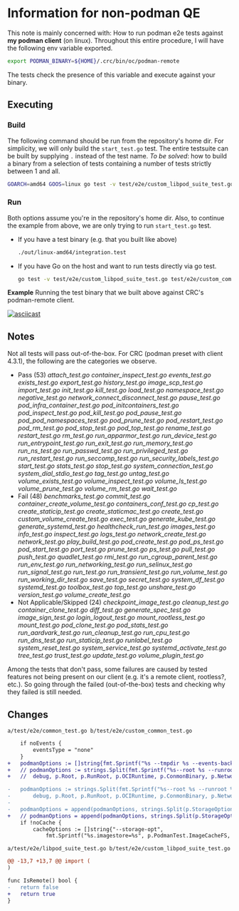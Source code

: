 # Information for non-podman QE

This note is mainly concerned with: How to run podman e2e tests against **my podman client** (on linux). Throughout this entire procedure, I will have the following env variable exported.

```bash
export PODMAN_BINARY=${HOME}/.crc/bin/oc/podman-remote
```
The tests check the presence of this variable and execute against your binary.

## Executing

### Build

The following command should be run from the repository's home dir. For simplicity, we will only build the `start_test.go` test. The entire testsuite can be built by supplying `.` instead of the test name. _To be solved_: how to build a binary from a selection of tests containing a number of tests strictly between 1 and all. 

```bash
GOARCH=amd64 GOOS=linux go test -v test/e2e/custom_libpod_suite_test.go test/e2e/custom_common_test.go test/e2e/config.go test/e2e/custom_config_amd64.go  test/e2e/start_test.go -tags "containers_image_openpgp exclude_graphdriver_btrfs exclude_graphdriver_devicemapper" -c -o ./out/linux-amd64/integration.test
```

### Run

Both options assume you're in the repository's home dir. Also, to continue the example from above, we are only trying to run `start_test.go` test. 

- If you have a test binary (e.g. that you built like above)
    ```bash
    ./out/linux-amd64/integration.test
    ```
- If you have Go on the host and want to run tests directly via go test. 
    ```bash
    go test -v test/e2e/custom_libpod_suite_test.go test/e2e/custom_common_test.go test/e2e/config.go test/e2e/custom_config_amd64.go test/e2e/start_test.go
    ```

**Example**
Running the test binary that we built above against CRC's podman-remote client. 

[![asciicast](https://asciinema.org/a/dqmQ9iuElnXkqBWk84FZhwErb.svg)](https://asciinema.org/a/dqmQ9iuElnXkqBWk84FZhwErb)


## Notes

Not all tests will pass out-of-the-box. For CRC (podman preset with client 4.3.1), the following are the categories we observe.

- Pass (53)
_attach_test.go container_inspect_test.go events_test.go exists_test.go export_test.go history_test.go image_scp_test.go import_test.go init_test.go kill_test.go load_test.go namespace_test.go negative_test.go network_connect_disconnect_test.go pause_test.go pod_infra_container_test.go pod_initcontainers_test.go pod_inspect_test.go pod_kill_test.go pod_pause_test.go pod_pod_namespaces_test.go pod_prune_test.go pod_restart_test.go pod_rm_test.go pod_stop_test.go pod_top_test.go rename_test.go restart_test.go rm_test.go run_apparmor_test.go run_device_test.go run_entrypoint_test.go run_exit_test.go run_memory_test.go run_ns_test.go run_passwd_test.go run_privileged_test.go run_restart_test.go run_seccomp_test.go run_security_labels_test.go start_test.go stats_test.go stop_test.go system_connection_test.go system_dial_stdio_test.go tag_test.go untag_test.go volume_exists_test.go volume_inspect_test.go volume_ls_test.go volume_prune_test.go volume_rm_test.go wait_test.go_
- Fail (48)
_benchmarks_test.go commit_test.go container_create_volume_test.go containers_conf_test.go cp_test.go create_staticip_test.go create_staticmac_test.go create_test.go custom_volume_create_test.go exec_test.go generate_kube_test.go generate_systemd_test.go healthcheck_run_test.go images_test.go info_test.go inspect_test.go logs_test.go network_create_test.go network_test.go play_build_test.go pod_create_test.go pod_ps_test.go pod_start_test.go port_test.go prune_test.go ps_test.go pull_test.go push_test.go quadlet_test.go rmi_test.go run_cgroup_parent_test.go run_env_test.go run_networking_test.go run_selinux_test.go run_signal_test.go run_test.go run_transient_test.go run_volume_test.go run_working_dir_test.go save_test.go secret_test.go system_df_test.go systemd_test.go toolbox_test.go top_test.go unshare_test.go version_test.go volume_create_test.go_
- Not Applicable/Skipped (24)
_checkpoint_image_test.go cleanup_test.go container_clone_test.go diff_test.go generate_spec_test.go image_sign_test.go login_logout_test.go mount_rootless_test.go mount_test.go pod_clone_test.go pod_stats_test.go run_aardvark_test.go run_cleanup_test.go run_cpu_test.go run_dns_test.go run_staticip_test.go runlabel_test.go system_reset_test.go system_service_test.go systemd_activate_test.go tree_test.go trust_test.go update_test.go volume_plugin_test.go_

Among the tests that don't pass, some failures are caused by tested features not being present on our client (e.g. it's a remote client, rootless?, etc.). So going through the failed (out-of-the-box) tests and checking why they failed is still needed.

## Changes

`a/test/e2e/common_test.go b/test/e2e/custom_common_test.go`
```diff
	if noEvents {
		eventsType = "none"
	}
+	podmanOptions := []string{fmt.Sprintf("%s --tmpdir %s --events-backend %s", debug, p.TempDir, eventsType)}
+	// podmanOptions := strings.Split(fmt.Sprintf("%s--root %s --runroot %s --runtime %s --conmon %s --network-config-dir %s --network-backend %s --cgroup-manager %s --tmpdir %s --events-backend %s",
+	//	debug, p.Root, p.RunRoot, p.OCIRuntime, p.ConmonBinary, p.NetworkConfigDir, p.NetworkBackend.ToString(), p.CgroupManager, p.TmpDir, eventsType), " ")

-	podmanOptions := strings.Split(fmt.Sprintf("%s--root %s --runroot %s --runtime %s --conmon %s --network-config-dir %s --network-backend %s --cgroup-manager %s --tmpdir %s --events-backend %s",
-		debug, p.Root, p.RunRoot, p.OCIRuntime, p.ConmonBinary, p.NetworkConfigDir, p.NetworkBackend.ToString(), p.CgroupManager, p.TmpDir, eventsType), " ")
-
-	podmanOptions = append(podmanOptions, strings.Split(p.StorageOptions, " ")...)
+	// podmanOptions = append(podmanOptions, strings.Split(p.StorageOptions, " ")...)
	if !noCache {
		cacheOptions := []string{"--storage-opt",
			fmt.Sprintf("%s.imagestore=%s", p.PodmanTest.ImageCacheFS, p.PodmanTest.ImageCacheDir)}
```

`a/test/e2e/libpod_suite_test.go b/test/e2e/custom_libpod_suite_test.go`
```diff
@@ -13,7 +13,7 @@ import (
)

func IsRemote() bool {
-	return false
+	return true
}
```